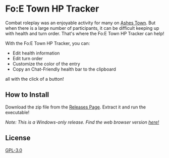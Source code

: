 # Fo:E Town HP Tracker
Combat roleplay was an enjoyable activity for many on [Ashes Town](https://ashes.town/). But when there is a large number of participants, it can be difficult keeping up with health and turn order. That's where the Fo:E Town HP Tracker can help! 

With the Fo:E Town HP Tracker, you can:
- Edit health information
- Edit turn order
- Customize the color of the entry 
- Copy an Chat-Friendly health bar to the clipboard

all with the click of a button!

## How to Install
Download the zip file from the [Releases Page](https://github.com/ProjectMobius13/Ashes-Battle-Assistant/releases). Extract it and run the executable!

*Note: This is a Windows-only release. Find the web browser version [here!](https://projectmobius13.github.io/ashes-battle-assistant.html)*

## License

[GPL-3.0](https://choosealicense.com/licenses/gpl-3.0/)
